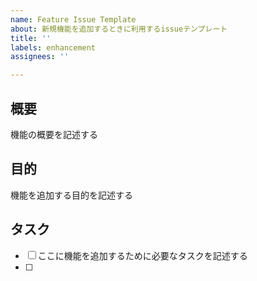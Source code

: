 ```yaml
---
name: Feature Issue Template
about: 新規機能を追加するときに利用するissueテンプレート
title: ''
labels: enhancement
assignees: ''

---
```


## 概要
機能の概要を記述する

## 目的
機能を追加する目的を記述する

## タスク
- [ ] ここに機能を追加するために必要なタスクを記述する
- [ ]
